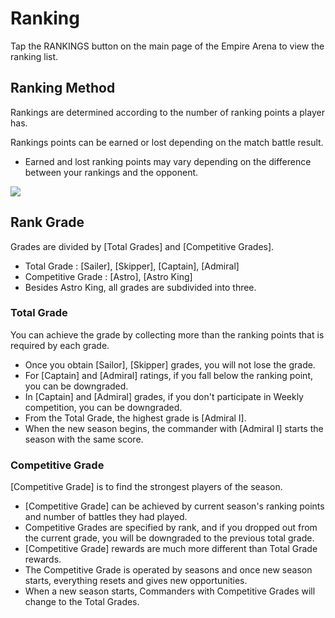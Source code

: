 # Ranking

Tap the RANKINGS button on the main page of the Empire Arena to view the ranking list.<br>


## Ranking Method

Rankings are determined according to the number of ranking points a player has.<br>

Rankings points can be earned or lost depending on the match battle result. 
 - Earned and lost ranking points may vary depending on the difference between your rankings and the opponent.<br>
 
![](https://d3bbxo4nelobc3.cloudfront.net/html/img/help/1500_10.jpg)


## Rank Grade

Grades are divided by [Total Grades] and [Competitive Grades].
 - Total Grade : [Sailer], [Skipper], [Captain], [Admiral]
 - Competitive Grade : [Astro], [Astro King]<br>
 - Besides Astro King, all grades are subdivided into three.<br>


### Total Grade

You can achieve the grade by collecting more than the ranking points that is required by each grade.
 - Once you obtain [Sailor], [Skipper] grades, you will not lose the grade. 
 - For [Captain] and [Admiral] ratings, if you fall below the ranking point, you can be downgraded. 
 - In [Captain] and [Admiral] grades, if you don't participate in Weekly competition, you can be downgraded. 
 - From the Total Grade, the highest grade is [Admiral I].
 - When the new season begins, the commander with [Admiral I] starts the season with the same score.<br>


### Competitive Grade

[Competitive Grade] is to find the strongest players of the season. 
 - [Competitive Grade] can be achieved by current season's ranking points and number of battles they had played.
 - Competitive Grades are specified by rank, and if you dropped out from the current grade, you will be downgraded to the previous total grade. 
 - [Competitive Grade] rewards are much more different than Total Grade rewards.
 - The Competitive Grade is operated by seasons and once new season starts, everything resets and gives new opportunities. 
 - When a new season starts, Commanders with Competitive Grades will change to the Total Grades.